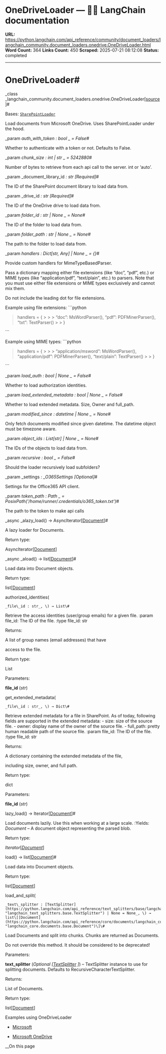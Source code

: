 # OneDriveLoader — 🦜🔗 LangChain  documentation

**URL:** https://python.langchain.com/api_reference/community/document_loaders/langchain_community.document_loaders.onedrive.OneDriveLoader.html
**Word Count:** 364
**Links Count:** 450
**Scraped:** 2025-07-21 08:12:08
**Status:** completed

---

# OneDriveLoader\#

_class _langchain\_community.document\_loaders.onedrive.OneDriveLoader[\[source\]](https://python.langchain.com/api_reference/_modules/langchain_community/document_loaders/onedrive.html#OneDriveLoader)\#     

Bases: [`SharePointLoader`](https://python.langchain.com/api_reference/community/document_loaders/langchain_community.document_loaders.sharepoint.SharePointLoader.html#langchain_community.document_loaders.sharepoint.SharePointLoader "langchain_community.document_loaders.sharepoint.SharePointLoader")

Load documents from Microsoft OneDrive. Uses SharePointLoader under the hood.

_param _auth\_with\_token _: bool_ _ = False_\#     

Whether to authenticate with a token or not. Defaults to False.

_param _chunk\_size _: int | str_ _ = 5242880_\#     

Number of bytes to retrieve from each api call to the server. int or ‘auto’.

_param _document\_library\_id _: str_ _\[Required\]_\#     

The ID of the SharePoint document library to load data from.

_param _drive\_id _: str_ _\[Required\]_\#     

The ID of the OneDrive drive to load data from.

_param _folder\_id _: str | None_ _ = None_\#     

The ID of the folder to load data from.

_param _folder\_path _: str | None_ _ = None_\#     

The path to the folder to load data from.

_param _handlers _: Dict\[str, Any\] | None_ _ = \{\}_\#     

Provide custom handlers for MimeTypeBasedParser.

Pass a dictionary mapping either file extensions \(like “doc”, “pdf”, etc.\) or MIME types \(like “application/pdf”, “text/plain”, etc.\) to parsers. Note that you must use either file extensions or MIME types exclusively and cannot mix them.

Do not include the leading dot for file extensions.

Example using file extensions: \`\`\`python

> handlers = \{ >      >  > “doc”: MsWordParser\(\), “pdf”: PDFMinerParser\(\), “txt”: TextParser\(\) >  > \}

\`\`\`

Example using MIME types: \`\`\`python

> handlers = \{ >      >  > “application/msword”: MsWordParser\(\), “application/pdf”: PDFMinerParser\(\), “text/plain”: TextParser\(\) >  > \}

\`\`\`

_param _load\_auth _: bool | None_ _ = False_\#     

Whether to load authorization identities.

_param _load\_extended\_metadata _: bool | None_ _ = False_\#     

Whether to load extended metadata. Size, Owner and full\_path.

_param _modified\_since _: datetime | None_ _ = None_\#     

Only fetch documents modified since given datetime. The datetime object must be timezone aware.

_param _object\_ids _: List\[str\] | None_ _ = None_\#     

The IDs of the objects to load data from.

_param _recursive _: bool_ _ = False_\#     

Should the loader recursively load subfolders?

_param _settings _: \_O365Settings_ _\[Optional\]_\#     

Settings for the Office365 API client.

_param _token\_path _: Path_ _ = PosixPath\('/home/runner/.credentials/o365\_token.txt'\)_\#     

The path to the token to make api calls

_async _alazy\_load\(\) → AsyncIterator\[[Document](https://python.langchain.com/api_reference/core/documents/langchain_core.documents.base.Document.html#langchain_core.documents.base.Document "langchain_core.documents.base.Document")\]\#     

A lazy loader for Documents.

Return type:     

AsyncIterator\[[Document](https://python.langchain.com/api_reference/core/documents/langchain_core.documents.base.Document.html#langchain_core.documents.base.Document "langchain_core.documents.base.Document")\]

_async _aload\(\) → list\[[Document](https://python.langchain.com/api_reference/core/documents/langchain_core.documents.base.Document.html#langchain_core.documents.base.Document "langchain_core.documents.base.Document")\]\#     

Load data into Document objects.

Return type:     

list\[[Document](https://python.langchain.com/api_reference/core/documents/langchain_core.documents.base.Document.html#langchain_core.documents.base.Document "langchain_core.documents.base.Document")\]

authorized\_identities\(

    _file\_id : str_, \) → List\#     

Retrieve the access identities \(user/group emails\) for a given file. :param file\_id: The ID of the file. :type file\_id: str

Returns:     

A list of group names \(email addresses\) that have     

access to the file.

Return type:     

List

Parameters:     

**file\_id** \(_str_\)

get\_extended\_metadata\(

    _file\_id : str_, \) → Dict\#     

Retrieve extended metadata for a file in SharePoint. As of today, following fields are supported in the extended metadata: \- size: size of the source file. \- owner: display name of the owner of the source file. \- full\_path: pretty human readable path of the source file. :param file\_id: The ID of the file. :type file\_id: str

Returns:     

A dictionary containing the extended metadata of the file,     

including size, owner, and full path.

Return type:     

dict

Parameters:     

**file\_id** \(_str_\)

lazy\_load\(\) → Iterator\[[Document](https://python.langchain.com/api_reference/core/documents/langchain_core.documents.base.Document.html#langchain_core.documents.base.Document "langchain_core.documents.base.Document")\]\#     

Load documents lazily. Use this when working at a large scale. :Yields: _Document_ – A document object representing the parsed blob.

Return type:     

_Iterator_\[[_Document_](https://python.langchain.com/api_reference/core/documents/langchain_core.documents.base.Document.html#langchain_core.documents.base.Document "langchain_core.documents.base.Document")\]

load\(\) → list\[[Document](https://python.langchain.com/api_reference/core/documents/langchain_core.documents.base.Document.html#langchain_core.documents.base.Document "langchain_core.documents.base.Document")\]\#     

Load data into Document objects.

Return type:     

list\[[Document](https://python.langchain.com/api_reference/core/documents/langchain_core.documents.base.Document.html#langchain_core.documents.base.Document "langchain_core.documents.base.Document")\]

load\_and\_split\(

    _text\_splitter : [TextSplitter](https://python.langchain.com/api_reference/text_splitters/base/langchain_text_splitters.base.TextSplitter.html#langchain_text_splitters.base.TextSplitter "langchain_text_splitters.base.TextSplitter") | None = None_, \) → list\[[Document](https://python.langchain.com/api_reference/core/documents/langchain_core.documents.base.Document.html#langchain_core.documents.base.Document "langchain_core.documents.base.Document")\]\#     

Load Documents and split into chunks. Chunks are returned as Documents.

Do not override this method. It should be considered to be deprecated\!

Parameters:     

**text\_splitter** \(_Optional_ _\[_[_TextSplitter_](https://python.langchain.com/api_reference/text_splitters/base/langchain_text_splitters.base.TextSplitter.html#langchain_text_splitters.base.TextSplitter "langchain_text_splitters.base.TextSplitter") _\]_\) – TextSplitter instance to use for splitting documents. Defaults to RecursiveCharacterTextSplitter.

Returns:     

List of Documents.

Return type:     

list\[[Document](https://python.langchain.com/api_reference/core/documents/langchain_core.documents.base.Document.html#langchain_core.documents.base.Document "langchain_core.documents.base.Document")\]

Examples using OneDriveLoader

  * [Microsoft](https://python.langchain.com/docs/integrations/providers/microsoft/)

  * [Microsoft OneDrive](https://python.langchain.com/docs/integrations/document_loaders/microsoft_onedrive/)

__On this page
